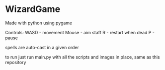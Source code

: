 # WizardGame
Made with python using pygame

Controls:
WASD - movement
Mouse - aim staff
R - restart when dead
P - pause

spells are auto-cast in a given order

to run just run main.py with all the scripts and images in place, same as this repository
